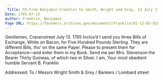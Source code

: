 ```yaml
---
 Title: FO-From Benjamin Franklin to Smith, Wright and Gray, 13 July 1765
Date: 1765-07-13
Author: Franklin, Benjamin
Page URL: https://founders.archives.gov/documents/Franklin/01-12-02-0107
---
```


Gentlemen,
Cravenstreet July 13. 1765
Inclos’d I send you three Bills of Exchange, White on Bacon, for Five Hundred Pounds Sterling. They are different Bills, tho’ on the same Paper. Please to present them for Acceptance—and enter them in my Book.
Send me per Mrs. Stevenson the Bearer Thirty Guineas, of which two in Silver. I am, Your most obedient humble Servant
B. Franklin
 
Addressed: To / Messrs Wright Smith & Grey / Bankers / Lombard street

